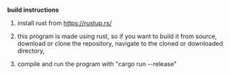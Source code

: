 **build instructions**
1. install rust from https://rustup.rs/

2. this program is made using rust, so if you want to build it from source, download or clone the repository, navigate to the cloned or downloaded directory,

3. compile and run the program with "cargo run --release"